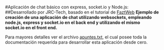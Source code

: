 #Aplicación de chat básico con express, socket.io y Node.js:
##Desarrollado por JRC-Tech, basado en el tutorial de [FaztWeb](https://www.youtube.com/watch?v=0wqteZNqruc&ab_channel=Fazt)
**Ejemplo de creación de una aplicación de chat utilizando websockets, empleando node.js, express y socket.io en el back end y utilizando el mismo socket.io en el front end.**

Para mayores detalles ver el archivo [apuntes.txt](https://github.com/jrctech/socketio_server/blob/master/apuntes.txt), el cual posee toda la documentación requerida para desarrollar esta aplicación desde cero.